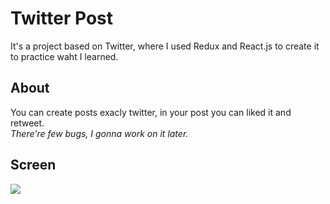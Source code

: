 # Twitter Post
It's a project based on Twitter, where I used Redux and React.js to create it to practice waht I learned.

## About 
You can create posts exacly twitter, in your post you can liked it and retweet. <br>
<i>There're few bugs, I gonna work on it later.</i>

## Screen
<img src="https://github.com/CauaS1/twitter-post/blob/master/src/icon/demonstration.PNG" />
